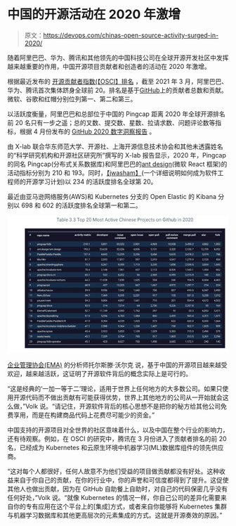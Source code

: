 # 中国的开源活动在 2020 年激增

> 原文：<https://devops.com/chinas-open-source-activity-surged-in-2020/>

随着阿里巴巴、华为、腾讯和其他领先的中国科技公司在全球开源开发社区中发挥越来越重要的作用，中国开源项目贡献者和创造者的活动在 2020 年激增。

根据最近发布的 [开源贡献者指数(【OSCI】排名](https://opensourceindex.io/) ，截至 2021 年 3 月，阿里巴巴、华为、腾讯首次集体跻身全球前 20。排名是基于[GitHub](https://github.com/)上的贡献者总数和贡献。微软、谷歌和红帽分别位列第一、第二和第三。

以活跃度衡量，阿里巴巴和总部位于中国的 Pingcap 距离 2020 年全球开源排名前 20 名只有一步之遥；总的叉数、提交数、星数、拉请求数、问题评论数等指标，根据 4 月份发布的 [GitHub 2020 数字洞察报告](http://oss.x-lab.info/github-insight-report-2020-en.pdf) 。

由 X-lab 联合华东师范大学、开源社、上海开源信息技术协会和其他未透露姓名的“科学研究机构和开源社区研究所”撰写的 X-lab 报告显示，2020 年，Pingcap 的同名 Pingcap(分布式关系数据库)和阿里巴巴的[ant design](http://ant.design/)(微软 React 框架)的活动指标分别为 210 和 193。同时，[【jwasham】](https://github.com/jwasham)(一个详细说明如何成为软件工程师的开源学习计划)以 234 的活跃度排名全球第 20。

最近由亚马逊网络服务(AWS)和 Kubernetes 分支的 Open Elastic 的 Kibana 分别以 698 和 602 的活跃度排名全球第一和第二。

[![open source China](img/d3c29a2363b75c6f4590726a6934802d.png)](https://containerjournal.com/wp-content/uploads/2021/04/Screen-Shot-2021-04-29-at-15.01.23.png)

[企业管理协会(EMA)](https://www.enterprisemanagement.com/) 的分析师托尔斯滕·沃尔克 说，基于中国的开源项目越来越受欢迎，越来越活跃，这证明了开源软件背后的概念实际上是可行的。

“这是经典的‘一加一等于二’理论，适用于世界上任何地方的大多数公司。如果只使用开源代码而不做出贡献有可能获得优势，世界上其他地方的公司从一开始就会这么做，”Volk 说。“请记住，开源软件背后的核心思想不是把你的秘方给其他公司免费享用，而是在构建商品代码上花费尽可能少的资金。”

中国支持的开源项目对全世界的社区意味着什么，以及中国在整个行业的影响力，还有待观察。例如，在 OSCI 的研究中，腾讯在 3 月份进入了贡献者排名的前 20 名，已经成为 Kubernetes 和云原生环境中机器学习(ML)数据库组件的领先供应商。

“这对每个人都很好，任何人故意不为他们受益的项目做贡献都没有好处。这种收益来自于你自己的贡献，在你的行业中，你的声誉和可信度都得到了提升。这促使其他人也做出贡献，因为在 GitHub 自助餐上自助时，对自己的代码保密几乎没有任何好处，”Volk 说。“就像 Kubernetes 的情况一样，你自己公司的差异化需要来自你的专有应用在这个平台上的[集成]方式，或者来自你能够将 Kubernetes 集群与机器学习数据库和其他更高层次的元素集成的方式。这就是开源奏效的原因。”